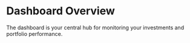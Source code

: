 # Dashboard Overview

The dashboard is your central hub for monitoring your investments and portfolio performance.

